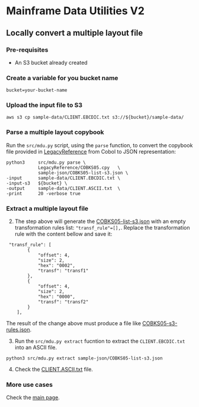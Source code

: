 # Mainframe Data Utilities V2

## Locally convert a multiple layout file

### Pre-requisites
- An S3 bucket already created

### Create a variable for you bucket name
```
bucket=your-bucket-name
```
### Upload the input file to S3

```
aws s3 cp sample-data/CLIENT.EBCDIC.txt s3://${bucket}/sample-data/
```
### Parse a multiple layout copybook

Run the `src/mdu.py` script, using the `parse` function, to convert the copybook file provided in [LegacyReference](/LegacyReference) from Cobol to JSON representation:

```
python3     src/mdu.py parse \
            LegacyReference/COBKS05.cpy   \
            sample-json/COBKS05-list-s3.json \
-input      sample-data/CLIENT.EBCDIC.txt \
-input-s3   ${bucket} \
-output     sample-data/CLIENT.ASCII.txt  \
-print      20 -verbose true
```

### Extract a multiple layout file

2. The step above will generate the [COBKS05-list-s3.json](/sample-json/COBKS05-list-s3.json) with an empty transformation rules list: `"transf_rule"=[],`. Replace the transformation rule with the content bellow and save it:

```
 "transf_rule": [
        {
            "offset": 4,
            "size": 2,
            "hex": "0002",
            "transf": "transf1"
        },
        {
            "offset": 4,
            "size": 2,
            "hex": "0000",
            "transf": "transf2"
        }
    ],
```

The result of the change above must produce a file like [COBKS05-s3-rules.json](/sample-json/COBKS05-list-s3-rules.json).

3. Run the `src/mdu.py extract` fucntion to extract the `CLIENT.EBCDIC.txt` into an ASCII file.

```
python3 src/mdu.py extract sample-json/COBKS05-list-s3.json
```

4. Check the [CLIENT.ASCII.txt](/sample-data/CLIENT.ASCII.txt) file.

### More use cases

Check the [main page](/).